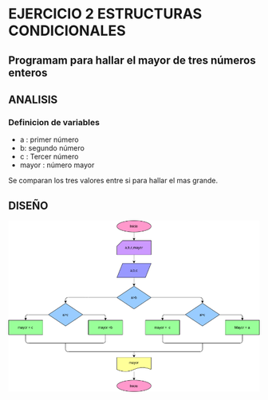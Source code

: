 # EJERCICIO 2 ESTRUCTURAS CONDICIONALES

## Programam para hallar el mayor de tres números enteros

## ANALISIS

### Definicion de variables

* a : primer número
* b: segundo número
* c : Tercer número
* mayor : número mayor

Se comparan los tres valores entre si para hallar el mas grande.


## DISEÑO

![Diagrama de flujo](diagrama.png "Diagrama de flujo")
